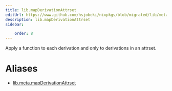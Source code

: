 ```yaml
---
title: lib.mapDerivationAttrset
editUrl: https://www.github.com/hsjobeki/nixpkgs/blob/migrated/lib/meta.nix#L61C26
description: lib.mapDerivationAttrset
sidebar:

    order: 8
---
```


Apply a function to each derivation and only to derivations in an attrset.


# Aliases

- [lib.meta.mapDerivationAttrset](/nix-doc-comments/reference/lib/meta/lib-meta-mapderivationattrset)



